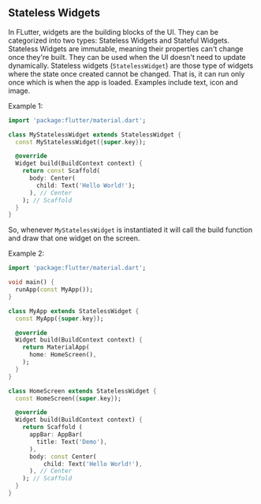 ## Stateless Widgets
In FLutter, widgets are the building blocks of the UI. They can be categorized into two types: Stateless Widgets and Stateful Widgets. Stateless Widgets are immutable, meaning their properties can't change once they're built. They can be used when the UI doesn't need to update dynamically. Stateless widgets (`StatelessWidget`) are those type of widgets where the state once created cannot be changed. That is, it can run only once which is when the app is loaded. Examples include text, icon and image.

Example 1:
```dart
import 'package:flutter/material.dart';

class MyStatelessWidget extends StatelessWidget {
  const MyStatelessWidget({super.key});

  @override
  Widget build(BuildContext context) {
    return const Scaffold(
      body: Center(
        child: Text('Hello World!');
      ), // Center
    ); // Scaffold
  }
}
```
So, whenever `MyStatelessWidget` is instantiated it will call the build function and draw that one widget on the screen.

Example 2:
```dart
import 'package:flutter/material.dart';

void main() {
  runApp(const MyApp());
}

class MyApp extends StatelessWidget {
  const MyApp({super.key});

  @override
  Widget build(BuildContext context) {
    return MaterialApp(
      home: HomeScreen(),
    );
  }
}

class HomeScreen extends StatelessWidget {
  const HomeScreen({super.key});

  @override
  Widget build(BuildContext context) {
    return Scaffold (
      appBar: AppBar(
        title: Text('Demo'),
      ),
      body: const Center(
          child: Text('Hello World!'),
      ), // Center
    ); // Scaffold
  }
}
```
